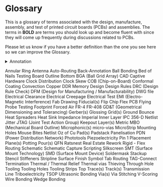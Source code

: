 # Glossary
 This is a glossary of terms associated with the design, manufacture, assembly, and test of printed circuit boards (PCBs) and assemblies. The terms in **BOLD** are terms you should look up and become fluent with since they will come up frequently during discussions related to PCBs.
 
 Please let us know if you have a better definition than the one you see here so we can improve the Glossary.
 
 <details>
    <summary>Annotation</summary>
    
    noun - the information added to a design that makes refering to things easier
            "I added the Q1 annotation."
    verb - the act of adding information (such as reference designators) to a design
           This can be done via automation or manually. It is often possible to add annotation to either the schematic or the board layout.
           "We annotated all components again to make things sequential."
</details>

 Annular Ring
 Antenna
 Auto-Routing
 Back-Annotation
 Ball Bonding
 Bed of Nails Testing
 Board Outline
 Bottom
 BGA (Ball Grid Array)
 CAD
 Captive Hardware
 Clock Distribution
 Clock Skew
 COB (Chip-on-Board)
 Conformal Coating
 Convection
 Copper
 DDR Memory Design
 Design Rules
 DRC (Design Rule Check)
 DFM (Design for Manufacturing / Manufacturability)
 DWG file
 Electrical Clearance
 Electrical Creepage
 Electrical Test
 EMI (Electro-Magnetic Interference)
 Fab Drawing
 Fiducial(s)
 Flip Chip
 Flex PCB
 Flying Probe Testing
 Footprint
 Forced Air
 FR-4
 FR-408
 GD&T (Geometrical Dimensioning and Tolerancing)
 Gerber(s)
 Glossing
 Grid(s)
 Ground Bounce
 Heat Spreaders
 Heat Sink
 Impedance
 Imperial
 Inner Layer
 IPC 356-D Netlist
 Jitter
 JTAG (Joint Test Action Group)
 Keepout
 Layer(s)
 Metric
 MBO (Mechanical Board Outline)
 Microphonic(s)
 micro-vias
 MicroStrip
 Mounting Holes
 Mouse Bites
 Netlist
 Oz of Cu
 Pad(s)
 Padstack
 Panelisation
 PDN (Power Distribution Network)
 Phototools
 Piezoelectricity
 Pin 1
 Placement
 Plane(s)
 Potting
 Pour(s)
 QFN
 Ratsnest
 Real Estate
 Rework
 Rigid - Flex
 Routing
 Schematic
 Schematic Capture
 Scripting
 Silkscreen
 SMT (Surface Mount Technology)
 SMD (Surface Mount Device)
 Soldermask
 Stackup
 Stencil
 Stiffeners
 Stripline
 Surface Finish
 Symbol
 Tab Routing
 TAG-Connect
 Termination
 Thermal / Thermal Relief
 Thermal vias
 Thieving
 Through Hole
 Tooling
 Tooling Holes
 Tooling Strips
 Top
 Trace(s)
 Track(s)
 Transmission Line
 Triboelectricity
 TSOP
 Ultrasonic Bonding
 Via(s)
 Via Stitching
 V-Scoring
 Wire Bonding
 Wedge Bonding
 
 
